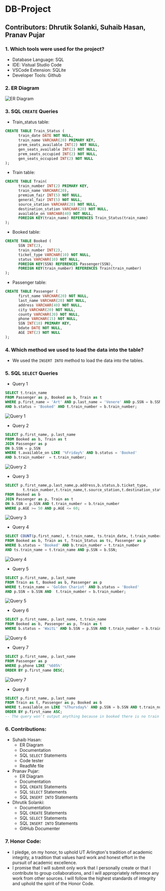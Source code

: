 # DB-Project #
## Contributors: Dhrutik Solanki, Suhaib Hasan, Pranav Pujar ##

### 1. Which tools were used for the project? ###
  * Database Language: SQL
  * IDE: Vistual Studio Code
  * VSCode Extension: SQLite
  * Developer Tools: Github
  
### 2. ER Diagram ###
![ER Diagram](https://media.discordapp.net/attachments/1067652982654632027/1083605423669661696/ER.png?width=960&height=610)

### 3. SQL `CREATE` Queries ###
  * Train_status table:
  ``` SQL
  CREATE TABLE Train_Status (
        train_date DATE NOT NULL,
        train_name VARCHAR(20) PRIMARY KEY,
        prem_seats_available INT(2) NOT NULL,
        gen_seats_available INT(2) NOT NULL,
        prem_seats_occupied INT(2) NOT NULL,
        gen_seats_occupied INT(2) NOT NULL
  );
  ```
  * Train table: 
  ``` SQL
  CREATE TABLE Train(
        train_number INT(2) PRIMARY KEY,
        train_name VARCHAR(20),
        premium_fair INT(5) NOT NULL,
        general_fair INT(5) NOT NULL,
        source_station VARCHAR(20) NOT NULL,
        destination_station VARCHAR(20) NOT NULL,
        available_on VARCHAR(40) NOT NULL,
        FOREIGN KEY(train_name) REFERENCES Train_Status(train_name)
  );
  ```
  * Booked table:
  ``` SQL
  CREATE TABLE Booked (
        SSN INT(2),
        train_number INT(2),
        ticket_type VARCHAR(10) NOT NULL,
        status VARCHAR(10) NOT NULL,
        FOREIGN KEY(SSN) REFERENCES Passenger(SSN),
        FOREIGN KEY(train_number) REFERENCES Train(train_number)
  );
  ```
  * Passenger table:
  ``` SQL
  CREATE TABLE Passenger (
        first_name VARCHAR(20) NOT NULL,
        last_name VARCHAR(20) NOT NULL,
        address VARCHAR(40) NOT NULL,
        city VARCHAR(20) NOT NULL,
        county VARCHAR(20) NOT NULL,
        phone VARCHAR(15) NOT NULL,
        SSN INT(10) PRIMARY KEY,
        bdate DATE NOT NULL,
        AGE INT(2) NOT NULL
  );
  ```
### 4. Which method we used to load the data into the table? ###
  * We used the `INSERT INTO` method to load the data into the tables.

  
### 5. SQL `SELECT` Queries ###
  * Query 1
  ``` SQL
  SELECT t.train_name
  FROM Passenger as p, Booked as b, Train as t
  WHERE p.first_name = 'Art' AND p.last_name = 'Venere' AND p.SSN = b.SSN 
  AND b.status = 'Booked' AND t.train_number = b.train_number;
  
  ```
  ![Query 1](https://user-images.githubusercontent.com/99348594/224247789-cd1923bd-7d36-407f-96a8-3cd7e43467ea.png)
  * Query 2
  ``` SQL
  SELECT p.first_name, p.last_name 
  FROM Booked as b, Train as t
  JOIN Passenger as p
  ON b.SSN = p.SSN
  WHERE t.available_on LIKE '%Friday%' AND b.status = 'Booked' 
  AND b.train_number  = t.train_number;
  ```
  ![Query 2](https://user-images.githubusercontent.com/99348594/224247715-9b15503a-930c-46d2-8ea6-ae6daebc6791.png)
  * Query 3
  ``` SQL
  SELECT p.first_name,p.last_name,p.address,b.status,b.ticket_type,
          t.train_number,t.train_name,t.source_station,t.destination_station
  FROM Booked as b
  JOIN Passenger as p, Train as t
  ON b.SSN = p.SSN AND t.train_number = b.train_number
  WHERE p.AGE >= 50 AND p.AGE <= 60;
  ```
  ![Query 3](https://user-images.githubusercontent.com/99348594/224247526-a0a45561-1f8d-4e7a-beb3-86ac4d1bc36f.png)
  * Query 4
  ``` SQL
  SELECT COUNT(p.first_name), t.train_name, ts.train_date, t.train_number
  FROM Booked as b, Train as t, Train_Status as ts, Passenger as p
  WHERE b.status = 'Booked' AND b.train_number = t.train_number 
  AND ts.train_name = t.train_name AND p.SSN = b.SSN;
  ```
  ![Query 4](https://user-images.githubusercontent.com/99348594/224248064-2ca47c17-ef1f-4994-af96-1af45691e79e.png)
  * Query 5
  ``` SQL
  SELECT p.first_name, p.last_name
  FROM Train as t, Booked as b, Passenger as p
  WHERE t.train_name = 'Golden Chariot' AND b.status = 'Booked' 
  AND p.SSN = b.SSN AND  t.train_number = b.train_number;
  ```
  ![Query 5](https://user-images.githubusercontent.com/99348594/224248289-202794b0-3cd1-4d6a-8f3c-38b2335c434f.png)
  * Query 6
  ``` SQL
  SELECT p.first_name, p.last_name, t.train_name
  FROM Booked as b, Passenger as p, Train as t
  WHERE b.status = 'WaitL' AND b.SSN = p.SSN AND t.train_number = b.train_number;
  ```
  ![Query 6](https://user-images.githubusercontent.com/99348594/224248452-99fc7854-d3bc-4237-baaf-b5092f593509.png)
  * Query 7
  ``` SQL
  SELECT p.first_name, p.last_name
  FROM Passenger as p
  WHERE p.phone LIKE '%605%'
  ORDER BY p.first_name DESC;
  ```
  ![Query 7](https://user-images.githubusercontent.com/99348594/224248620-df45bfc4-1055-40a1-9663-371752d8ea72.png)
  * Query 8
  ``` SQL
  SELECT p.first_name, p.last_name
  FROM Train as t, Passenger as p, Booked as b
  WHERE t.available_on LIKE '%Thursday%' AND p.SSN = b.SSN AND t.train_number = b.train_number 
  ORDER BY p.first_name ASC;
  -- The query won't output anything because in booked there is no train with train_number: 5
  ```
### 6. Contributions: ###
  * Suhaib Hasan:
    * ER Diagram
    * Documentation
    * SQL `SELECT` Statements
    * Code tester
    * ReadMe file
  * Pranav Pujar:
    * ER Diagram
    * Documentation
    * SQL `CREATE` Statements
    * SQL `SELECT` Statements
    * SQL `INSERT INTO` Statements
  * Dhrutik Solanki:
    * Documentation
    * SQL `CREATE` Statements
    * SQL `SELECT` Statements
    * SQL `INSERT INTO` Statements
    * GitHub Documenter
### 7. Honor Code: ###
  * I pledge, on my honor, to uphold UT Arlington's tradition of academic integrity, a tradition that values hard work and honest effort in the pursuit of academic excellence.
  * I promise that I will submit only work that I personally create or that I contribute to group collaborations, and I will appropriately reference any work from other sources. I will follow the highest standards of integrity and uphold the spirit of the Honor Code.




  

